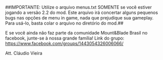 ﻿##IMPORTANTE: Utilize o arquivo menus.txt SOMENTE se você estiver jogando a versão 2.2 do mod.
Este arquivo irá concertar alguns pequenos bugs nas opções de menu in game, nada que prejudique sua gameplay. Para usá-lo, basta colar o arquivo no diretório do mod.##

E se você ainda não faz parte da comunidade Mount&Blade Brasil no facebook, junte-se à nossa grande família!
Link do grupo: https://www.facebook.com/groups/1443054326006066/

Att.
Cláudio Vieira
